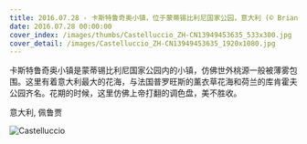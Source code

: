 ```yaml
---
title: 2016.07.28 - 卡斯特鲁奇奥小镇，位于蒙蒂锡比利尼国家公园，意大利 (© Brian Jannsen/Alamy)
date: 2016.07.28 00:00:00
cover_index: /images/thumbs/Castelluccio_ZH-CN13949453635_533x300.jpg
cover_detail: /images/Castelluccio_ZH-CN13949453635_1920x1080.jpg
---
```


卡斯特鲁奇奥小镇是蒙蒂锡比利尼国家公园内的小镇，仿佛世外桃源一般被薄雾包围。这里有着意大利最大的花海，与法国普罗旺斯的薰衣草花海和荷兰的库肯霍夫公园齐名。花期的时候，这里仿佛上帝打翻的调色盘，美不胜收。

意大利, 佩鲁贾

![Castelluccio](/images/Castelluccio_ZH-CN13949453635_1920x1080.jpg)
